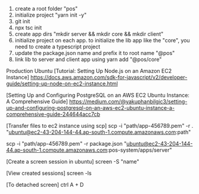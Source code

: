 1. create a root folder "pos"
2. initialize project "yarn init -y"
3. git init
4. npx tsc init
5. create app dirs "mkdir server && mkdir core && mkdir client"
6. initialize project on each app. to initialize the lib app like the "core", you need to create a typescript project
7. update the package.json name and prefix it to root name "@pos"
8. link lib to server and client app using yarn add "@pos/core"





Production Ubuntu
[Tutorial: Setting Up Node.js on an Amazon EC2 Instance]
https://docs.aws.amazon.com/sdk-for-javascript/v2/developer-guide/setting-up-node-on-ec2-instance.html

[Setting Up and Configuring PostgreSQL on an AWS EC2 Ubuntu Instance: A Comprehensive Guide]
https://medium.com/@yakuphanbilgic3/setting-up-and-configuring-postgresql-on-an-aws-ec2-ubuntu-instance-a-comprehensive-guide-244644acc7cb

[Transfer files to ec2 instance using scp]
scp -i "path/app-456789.pem" -r . "ubuntu@ec2-43-204-144-44.ap-south-1.compute.amazonaws.com:path"

scp -i "path/app-456789.pem" -r package.json "ubuntu@ec2-43-204-144-44.ap-south-1.compute.amazonaws.com:pos-system/apps/server"

[Create a screen session in ubuntu]
screen -S "name"

[View created sessions]
screen -ls

[To detached screen]
ctrl A + D


